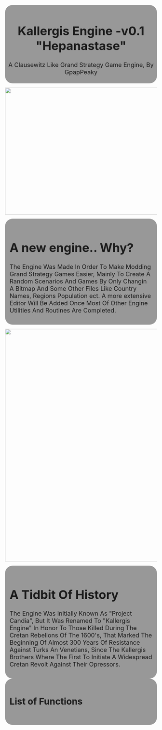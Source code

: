 <div style="background-color: rgba(0, 0, 0, 0.4);
            padding: 5px; border-radius: 25px; 
            text-align: center;
            font-size: 20px">
    <h1>Kallergis Engine -v0.1 "Hepanastase"</h1>
    <p align="center">A Clausewitz Like Grand Strategy Game Engine, By GpapPeaky</p>
</div>

<img src ="https://i.pinimg.com/564x/d8/fc/c0/d8fcc08bf770ccec00d9918e9a9bba9c.jpg"
alt = ""
style = "width: 563px;
         height: 419px; 
         display: flex;;
         margin: 0 auto;">

  
<div style="background-color: rgba(0, 0, 0, 0.4);
            padding: 15px;
            border-radius: 25px;
            text-align: left;
            font-size: 20px;">
    <h1>A new engine.. Why?</h1>
    <p align="left">  The Engine Was Made In Order To Make Modding Grand Strategy Games Easier, Mainly To Create A Random Scenarios And Games By Only Changin A Bitmap And Some Other Files Like Country Names, Regions Population ect. A more extensive Editor Will Be Added Once Most Of Other Engine Utilities And Routines Are Completed.  </p>
</div>

<img src='../history/map/provinces.bmp'
alt = ""
style = "width: 1024;
         height: 768; 
         display: block;
         margin: 0 auto;">

<div style = "background-color: rgba(0, 0, 0, 0.4);
            padding: 15px;
            border-radius: 25px;
            text-align: left;
            font-size: 20px;">
    <h1>A Tidbit Of History</h1>
    <p align="left">  The Engine Was Initially Known As "Project Candia", But It Was Renamed To "Kallergis Engine" In Honor To Those Killed During The Cretan Rebelions Of The 1600's, That Marked The Beginning Of Almost 300 Years Of Resistance Against Turks An Venetians, Since The Kallergis Brothers Where The First To Initiate A Widespread Cretan Revolt Against Their Opressors.  </p>
</div>

<div style="background-color: rgba(0, 0, 0, 0.4); padding: 15px; border-radius: 25px; text-align: left; font-size: 20px;">

## List of Functions

```

```
